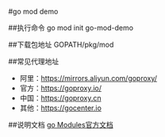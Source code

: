#go mod demo

##执行命令
go mod init go-mod-demo

##下载包地址
GOPATH/pkg/mod

##常见代理地址
* 阿里：https://mirrors.aliyun.com/goproxy/
* 官方：https://goproxy.io/
* 中国：https://goproxy.cn
* 其他：https://gocenter.io

##说明文档
[go Modules官方文档](https://github.com/golang/go/wiki/Modules)